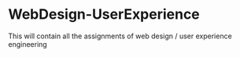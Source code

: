 # WebDesign-UserExperience

This will contain all the assignments of web design / user experience engineering
